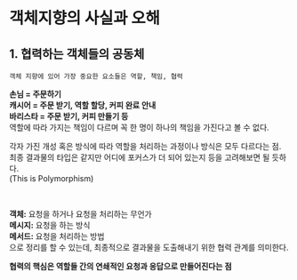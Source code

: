 # 객체지향의 사실과 오해

## 1. 협력하는 객체들의 공동체

    객체 지향에 있어 가장 중요한 요소들은 역할, 책임, 협력

**손님 = 주문하기
<br/>캐시어 = 주문 받기, 역할 할당, 커피 완료 안내
<br/>바리스타 = 주문 받기, 커피 만들기 등**
<br/>역할에 따라 가지는 책임이 다르며 꼭 한 명이 하나의 책임을 가진다고 볼 수 없다.

각자 가진 개성 혹은 방식에 따라 역할을 처리하는 과정이나 방식은 모두 다르다는 점.<br/>
최종 결과물의 타입은 같지만 어디에 포커스가 더 되어 있는지 등을 고려해보면 될 듯하다.
<br/> (This is Polymorphism)

<br/>

**객체:** 요청을 하거나 요청을 처리하는 무언가<br/>
**메시지:** 요청을 하는 방식<br/>
**메서드:** 요청을 처리하는 방법<br/>
으로 정리를 할 수 있는데, 최종적으로 결과물을 도출해내기 위한 협력 관계를 의미한다.

**협력의 핵심은 역할들 간의 연쇄적인 요청과 응답으로 만들어진다는 점**